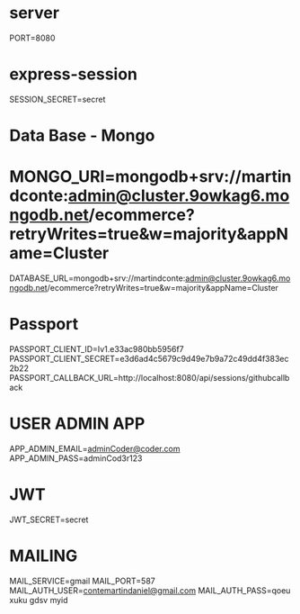 # server
PORT=8080

# express-session
SESSION_SECRET=secret

# Data Base - Mongo
# MONGO_URI=mongodb+srv://martindconte:admin@cluster.9owkag6.mongodb.net/ecommerce?retryWrites=true&w=majority&appName=Cluster
DATABASE_URL=mongodb+srv://martindconte:admin@cluster.9owkag6.mongodb.net/ecommerce?retryWrites=true&w=majority&appName=Cluster

# Passport
PASSPORT_CLIENT_ID=Iv1.e33ac980bb5956f7
PASSPORT_CLIENT_SECRET=e3d6ad4c5679c9d49e7b9a72c49dd4f383ec2b22
PASSPORT_CALLBACK_URL=http://localhost:8080/api/sessions/githubcallback

# USER ADMIN APP
APP_ADMIN_EMAIL=adminCoder@coder.com
APP_ADMIN_PASS=adminCod3r123

# JWT
JWT_SECRET=secret

# MAILING
MAIL_SERVICE=gmail 
MAIL_PORT=587
MAIL_AUTH_USER=contemartindaniel@gmail.com
MAIL_AUTH_PASS=qoeu xuku gdsv myid
